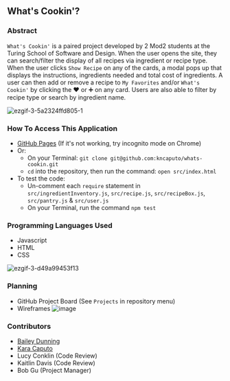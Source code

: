 ## What's Cookin'?

### Abstract

`What's Cookin'` is a paired project developed by 2 Mod2 students at the Turing School of Software and Design. When the user opens the site, they can search/filter the display of all recipes via ingredient or recipe type. When the user clicks `Show Recipe` on any of the cards, a modal pops up that displays the instructions, ingredients needed and total cost of ingredients. A user can then add or remove a recipe to `My Favorites` and/or `What's Cookin'` by clicking the ❤️  or ➕ on any card. Users are also able to filter by recipe type or search by ingredient name.

![ezgif-3-5a2324ffd805-1](https://user-images.githubusercontent.com/67710155/96819990-32c15600-13e2-11eb-99a2-a21f85f99c42.gif)

### How To Access This Application

+ [GitHub Pages](https://kncaputo.github.io/whats-cookin/) (If it's not working, try incognito mode on Chrome)
+ Or:
  + On your Terminal: `git clone git@github.com:kncaputo/whats-cookin.git`
  + `cd` into the repository, then run the command: `open src/index.html`
+ To test the code:
  + Un-comment each `require` statement in `src/ingredientInventory.js`,  `src/recipe.js`, `src/recipeBox.js`, `src/pantry.js` & `src/user.js`
  + On your Terminal, run the command `npm test`

### Programming Languages Used

+ Javascript
+ HTML
+ CSS

![ezgif-3-d49a99453f13](https://user-images.githubusercontent.com/67710155/96820046-4ec4f780-13e2-11eb-84b4-2376eb96224b.gif)

### Planning

+ GitHub Project Board (See `Projects` in repository menu)
+ Wireframes
![image](https://user-images.githubusercontent.com/67710155/96819954-1d4c2c00-13e2-11eb-86c2-dc57e0711ecf.png)

### Contributors

+ [Bailey Dunning](https://github.com/baileydunning)
+ [Kara Caputo](https://github.com/kncaputo)
+ Lucy Conklin (Code Review)
+ Kaitlin Davis (Code Review)
+ Bob Gu (Project Manager)
